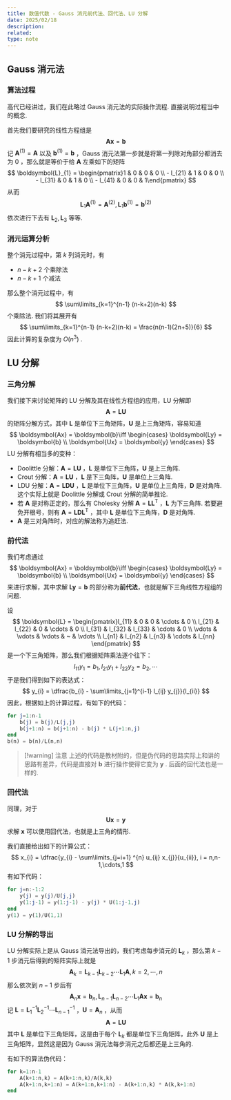 ```yaml
---
title: 数值代数 - Gauss 消元前代法、回代法、LU 分解
date: 2025/02/18
description: 
related: 
type: note
---
```


## Gauss 消元法

### 算法过程

高代已经讲过，我们在此略过 Gauss 消元法的实际操作流程. 直接说明过程当中的概念.

首先我们要研究的线性方程组是
$$
\boldsymbol{Ax} = \boldsymbol{b}
$$
记 $\boldsymbol{A}^{(1)} = \boldsymbol{A}$ 以及 $\boldsymbol{b}^{(1)}=\boldsymbol{b}$ ，Gauss 消元法第一步就是将第一列除对角部分都消去为 $0$ ，那么就是等价于给 $\boldsymbol{A}$ 左乘如下的矩阵
$$
\boldsymbol{L}_{1} = 
\begin{pmatrix}1 & 0 & 0 & 0 \\ - l_{21} & 1 & 0 & 0 \\ - l_{31} & 0 & 1 & 0 \\ - l_{41} & 0 & 0 & 1\end{pmatrix}
$$
从而
$$
\boldsymbol{L}_{1}\boldsymbol{A}^{(1)} = \boldsymbol{A}^{(2)}, \boldsymbol{L}_{1}\boldsymbol{b}^{(1)} = \boldsymbol{b}^{(2)}
$$
依次进行下去有 $\boldsymbol{L}_{2},\boldsymbol{L}_{3}$ 等等. 


### 消元运算分析

整个消元过程中，第 $k$ 列消元时，有

- $n-k+2$ 个乘除法
- $n-k+1$ 个减法

那么整个消元过程中，有
$$
\sum\limits_{k=1}^{n-1} (n-k+2)(n-k) 
$$
个乘除法. 我们将其展开有
$$
\sum\limits_{k=1}^{n-1} (n-k+2)(n-k)  = \frac{n(n-1)(2n+5)}{6}
$$
因此计算的复杂度为 $O\left(n^{3}\right)$ . 

## LU 分解

### 三角分解

我们接下来讨论矩阵的 LU 分解及其在线性方程组的应用，LU 分解即
$$
\boldsymbol{A} = \boldsymbol{LU}
$$
的矩阵分解方式，其中 $\boldsymbol{L}$ 是单位下三角矩阵，$\boldsymbol{U}$ 是上三角矩阵，容易知道
$$
\boldsymbol{Ax} = \boldsymbol{b}\iff 
\begin{cases}
\boldsymbol{Ly} = \boldsymbol{b}  \\
\boldsymbol{Ux} = \boldsymbol{y}
\end{cases}
$$
LU 分解有相当多的变种：

- Doolittle 分解：$\boldsymbol{A} = \boldsymbol{LU}$ ，$\boldsymbol{L}$ 是单位下三角阵，$\boldsymbol{U}$ 是上三角阵.
- Crout 分解：$\boldsymbol{A} = \boldsymbol{LU}$ ，$\boldsymbol{L}$ 是下三角阵，$\boldsymbol{U}$ 是单位上三角阵.
- LDU 分解：$\boldsymbol{A} = \boldsymbol{LDU}$ ，$\boldsymbol{L}$ 是单位下三角阵，$\boldsymbol{U}$ 是单位上三角阵，$\boldsymbol{D}$ 是对角阵. 这个实际上就是 Doolittle 分解或 Crout 分解的简单推论.
- 若 $\boldsymbol{A}$ 是对称正定的，那么有 Cholesky 分解 $\boldsymbol{A} = \boldsymbol{LL}^{\mathrm{T}}$ ，$\boldsymbol{L}$ 为下三角阵. 若要避免开根号，则有 $\boldsymbol{A} = \boldsymbol{LDL}^{\mathrm{T}}$ ，其中 $\boldsymbol{L}$ 是单位下三角阵，$\boldsymbol{D}$ 是对角阵.
- $\boldsymbol{A}$ 是三对角阵时，对应的解法称为追赶法.

### 前代法

我们考虑通过
$$
\boldsymbol{Ax} = \boldsymbol{b}\iff 
\begin{cases}
\boldsymbol{Ly} = \boldsymbol{b}  \\
\boldsymbol{Ux} = \boldsymbol{y}
\end{cases}
$$
来进行求解，其中求解 $\boldsymbol{Ly}=\boldsymbol{b}$ 的部分称为**前代法**，也就是解下三角线性方程组的问题.

设
$$
\boldsymbol{L} = \begin{pmatrix}l_{11} & 0 & 0 & \cdots & 0 \\ l_{21} & l_{22} & 0 & \cdots & 0 \\ l_{31} & l_{32} & l_{33} & \cdots & 0 \\ \vdots & \vdots & \vdots  & ~ & \vdots \\ l_{n1} & l_{n2} & l_{n3} & \cdots & l_{nn} \end{pmatrix}
$$
是一个下三角矩阵，那么我们根据矩阵乘法逐个往下：
$$
l_{11}y_{1} = b_{1}, l_{21}y_{1}+ l_{22}y_{2}=b_{2},\cdots
$$
于是我们得到如下的表达式：
$$
y_{i} = \dfrac{b_{i} -  \sum\limits_{j=1}^{i-1} l_{ij} y_{j}}{l_{ii}}
$$
因此，根据如上的计算过程，有如下的代码：

```octave
for j=1:n-1
	b(j) = b(j)/L(j,j)
	b(j+1:n) = b(j+1:n) - b(j) * L(j+1:n,j)
end
b(n) = b(n)/L(n,n)
```

>[!warning] 注意
>上述的代码是教材附的，但是伪代码的思路实际上和讲的思路有差异，代码是直接对 $\boldsymbol{b}$ 进行操作使得它变为 $\boldsymbol{y}$ . 后面的回代法也是一样的.

### 回代法

同理，对于
$$
\boldsymbol{Ux} = \boldsymbol{y}
$$
求解 $\boldsymbol{x}$ 可以使用回代法，也就是上三角的情形.

我们直接给出如下的计算公式：
$$
x_{i} = \dfrac{y_{i} - \sum\limits_{j=i+1} ^{n} u_{ij} x_{j}}{u_{ii}}, i = n,n-1,\cdots,1
$$
有如下代码：

```octave
for j=n:-1:2
	y(j) = y(j)/U(j,j)
	y(1:j-1) = y(1:j-1) - y(j) * U(1:j-1,j)
end
y(1) = y(1)/U(1,1)
```


### LU 分解的导出

LU 分解实际上是从 Gauss 消元法导出的，我们考虑每步消元的 $\boldsymbol{L}_{k}$ ，那么第 $k-1$ 步消元后得到的矩阵实际上就是
$$
\boldsymbol{A}_{k} = \boldsymbol{L}_{k-1}\boldsymbol{L}_{k-2}\cdots \boldsymbol{L}_{1} \boldsymbol{A}, k=2,\cdots,n
$$
那么依次到 $n-1$ 步后有
$$
\boldsymbol{A}_{n} \boldsymbol{x} = \boldsymbol{b}_{n}, \boldsymbol{L}_{n-1} \boldsymbol{L}_{n-2}\cdots \boldsymbol{L}_{1}\boldsymbol{A}\boldsymbol{x} = \boldsymbol{b}_{n}
$$
记 $\boldsymbol{L} = \boldsymbol{L}_{1}^{-1}\boldsymbol{L}_{2}^{-1}\cdots \boldsymbol{L}_{n-1}^{-1}$ ，$\boldsymbol{U} = \boldsymbol{A}_{n}$ ，从而
$$
\boldsymbol{A} = \boldsymbol{LU}
$$
其中 $\boldsymbol{L}$ 是单位下三角矩阵，这是由于每个 $\boldsymbol{L}_{k}$ 都是单位下三角矩阵，此外 $\boldsymbol{U}$ 是上三角矩阵，显然这是因为 Gauss 消元法每步消元之后都还是上三角的.

有如下的算法伪代码：

```octave
for k=1:n-1
	A(k+1:n,k) = A(k+1:n,k)/A(k,k)
	A(k+1:n,k+1:n) = A(k+1:n,k+1:n) - A(k+1:n,k) * A(k,k+1:n)
end
```

